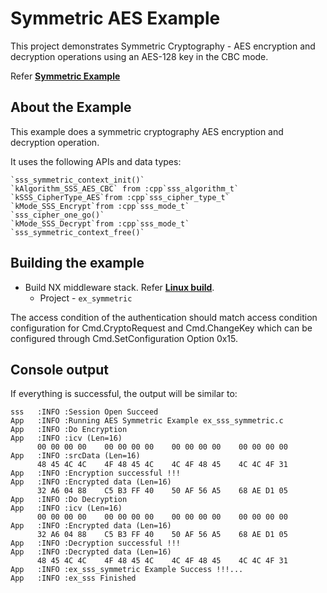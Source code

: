 # Symmetric AES Example

This project demonstrates Symmetric Cryptography - AES encryption and
decryption operations using an AES-128 key in the CBC mode.

Refer [**Symmetric Example**](./ex_sss_symmetric.c)

## About the Example

This example does a symmetric cryptography AES encryption and decryption operation.

It uses the following APIs and data types:

    `sss_symmetric_context_init()`
    `kAlgorithm_SSS_AES_CBC` from :cpp`sss_algorithm_t`
    `kSSS_CipherType_AES`from :cpp`sss_cipher_type_t`
    `kMode_SSS_Encrypt`from :cpp`sss_mode_t`
    `sss_cipher_one_go()`
    `kMode_SSS_Decrypt`from :cpp`sss_mode_t`
    `sss_symmetric_context_free()`

## Building the example

- Build NX middleware stack. Refer [**Linux build**](../../../doc/linux/readme.md).
  - Project - `ex_symmetric`

The access condition of the authentication should match access condition
configuration for Cmd.CryptoRequest and Cmd.ChangeKey which can be
configured through Cmd.SetConfiguration Option 0x15.

## Console output

If everything is successful, the output will be similar to:
```
sss   :INFO :Session Open Succeed
App   :INFO :Running AES Symmetric Example ex_sss_symmetric.c
App   :INFO :Do Encryption
App   :INFO :icv (Len=16)
      00 00 00 00    00 00 00 00    00 00 00 00    00 00 00 00
App   :INFO :srcData (Len=16)
      48 45 4C 4C    4F 48 45 4C    4C 4F 48 45    4C 4C 4F 31
App   :INFO :Encryption successful !!!
App   :INFO :Encrypted data (Len=16)
      32 A6 04 88    C5 B3 FF 40    50 AF 56 A5    68 AE D1 05
App   :INFO :Do Decryption
App   :INFO :icv (Len=16)
      00 00 00 00    00 00 00 00    00 00 00 00    00 00 00 00
App   :INFO :Encrypted data (Len=16)
      32 A6 04 88    C5 B3 FF 40    50 AF 56 A5    68 AE D1 05
App   :INFO :Decryption successful !!!
App   :INFO :Decrypted data (Len=16)
      48 45 4C 4C    4F 48 45 4C    4C 4F 48 45    4C 4C 4F 31
App   :INFO :ex_sss_symmetric Example Success !!!...
App   :INFO :ex_sss Finished
```
